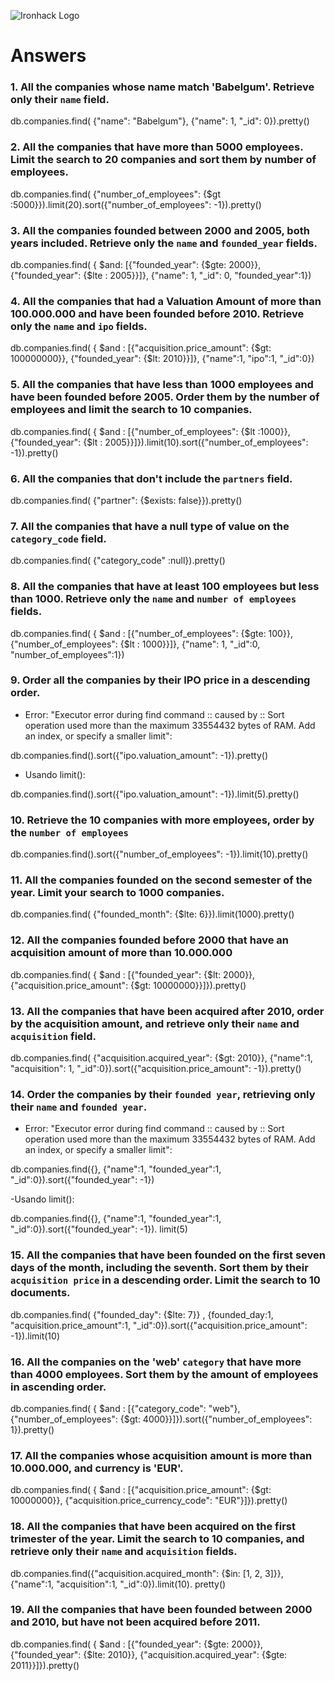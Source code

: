 ![Ironhack Logo](https://i.imgur.com/1QgrNNw.png)

# Answers

### 1. All the companies whose name match 'Babelgum'. Retrieve only their `name` field.

db.companies.find( {"name": "Babelgum"}, {"name": 1, "_id": 0}).pretty()

### 2. All the companies that have more than 5000 employees. Limit the search to 20 companies and sort them by **number of employees**.

db.companies.find( {"number_of_employees": {$gt :5000}}).limit(20).sort({"number_of_employees": -1}).pretty()


### 3. All the companies founded between 2000 and 2005, both years included. Retrieve only the `name` and `founded_year` fields.

db.companies.find( { $and: [{"founded_year": {$gte: 2000}}, {"founded_year": {$lte : 2005}}]}, {"name": 1, "_id": 0, "founded_year":1})

### 4. All the companies that had a Valuation Amount of more than 100.000.000 and have been founded before 2010. Retrieve only the `name` and `ipo` fields.

db.companies.find( { $and : [{"acquisition.price_amount": {$gt: 100000000}}, {"founded_year": {$lt: 2010}}]}, {"name":1, "ipo":1, "_id":0})

### 5. All the companies that have less than 1000 employees and have been founded before 2005. Order them by the number of employees and limit the search to 10 companies.
db.companies.find( { $and : [{"number_of_employees": {$lt :1000}}, {"founded_year": {$lt : 2005}}]}).limit(10).sort({"number_of_employees": -1}).pretty()

### 6. All the companies that don't include the `partners` field.

db.companies.find( {"partner": {$exists: false}}).pretty()

### 7. All the companies that have a null type of value on the `category_code` field.

db.companies.find( {"category_code" :null}).pretty()

### 8. All the companies that have at least 100 employees but less than 1000. Retrieve only the `name` and `number of employees` fields.

db.companies.find( { $and : [{"number_of_employees": {$gte: 100}}, {"number_of_employees":  {$lt : 1000}}]}, {"name": 1, "_id":0, "number_of_employees":1})

### 9. Order all the companies by their IPO price in a descending order.

- Error: "Executor error during find command :: caused by :: Sort operation used more than the maximum 33554432 bytes of RAM. Add an index, or specify a smaller limit":

db.companies.find().sort({"ipo.valuation_amount": -1}).pretty() 

- Usando limit():

db.companies.find().sort({"ipo.valuation_amount": -1}).limit(5).pretty() 


### 10. Retrieve the 10 companies with more employees, order by the `number of employees`

db.companies.find().sort({"number_of_employees": -1}).limit(10).pretty()

### 11. All the companies founded on the second semester of the year. Limit your search to 1000 companies.

db.companies.find( {"founded_month": {$lte: 6}}).limit(1000).pretty()

### 12. All the companies founded before 2000 that have an acquisition amount of more than 10.000.000

db.companies.find( { $and : [{"founded_year": {$lt: 2000}}, {"acquisition.price_amount": {$gt: 10000000}}]}).pretty()

### 13. All the companies that have been acquired after 2010, order by the acquisition amount, and retrieve only their `name` and `acquisition` field.

db.companies.find( {"acquisition.acquired_year": {$gt: 2010}}, {"name":1, "acquisition": 1, "_id":0}).sort({"acquisition.price_amount": -1}).pretty()

### 14. Order the companies by their `founded year`, retrieving only their `name` and `founded year`.

- Error: "Executor error during find command :: caused by :: Sort operation used more than the maximum 33554432 bytes of RAM. Add an index, or specify a smaller limit":

db.companies.find({}, {"name":1, "founded_year":1, "_id":0}).sort({"founded_year": -1})

-Usando limit():

db.companies.find({}, {"name":1, "founded_year":1, "_id":0}).sort({"founded_year": -1}). limit(5)

### 15. All the companies that have been founded on the first seven days of the month, including the seventh. Sort them by their `acquisition price` in a descending order. Limit the search to 10 documents.

db.companies.find( {"founded_day": {$lte: 7}} , {founded_day:1, "acquisition.price_amount":1, "_id":0}).sort({"acquisition.price_amount": -1}).limit(10)

### 16. All the companies on the 'web' `category` that have more than 4000 employees. Sort them by the amount of employees in ascending order.

db.companies.find( { $and : [{"category_code": "web"}, {"number_of_employees": {$gt: 4000}}]}).sort({"number_of_employees": 1}).pretty()

### 17. All the companies whose acquisition amount is more than 10.000.000, and currency is 'EUR'.

db.companies.find( { $and : [{"acquisition.price_amount": {$gt: 10000000}}, {"acquisition.price_currency_code": "EUR"}]}).pretty()

### 18. All the companies that have been acquired on the first trimester of the year. Limit the search to 10 companies, and retrieve only their `name` and `acquisition` fields.

db.companies.find({"acquisition.acquired_month": {$in: [1, 2, 3]}}, {"name":1, "acquisition":1, "_id":0}).limit(10). pretty()

### 19. All the companies that have been founded between 2000 and 2010, but have not been acquired before 2011.

db.companies.find( { $and : [{"founded_year": {$gte: 2000}}, {"founded_year": {$lte: 2010}}, {"acquisition.acquired_year": {$gte: 2011}}]}).pretty()